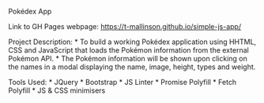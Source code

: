 Pokédex App

Link to GH Pages webpage: https://t-mallinson.github.io/simple-js-app/

Project Description:
    * To build a working Pokédex application using HHTML, CSS and JavaScript that loads the Pokémon information from the external Pokémon API.
    * The Pokémon information will be shown upon clicking on the names in a modal displaying the name, image, height, types and weight.

Tools Used:
    * JQuery
    * Bootstrap
    * JS Linter
    * Promise Polyfill
    * Fetch Polyfill
    * JS & CSS minimisers